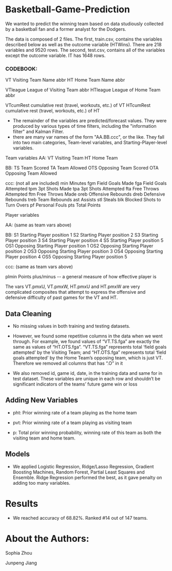 # Basketball-Game-Prediction
We wanted to predict the winning team based on data studiously collected by a basketball fan and a former analyst for the Dodgers. 

The data is composed of 2 files. The first, train.csv, contains the variables described below as well as the outcome variable (HTWins). There are 218 variables and 9520 rows. The second, test.csv, contains all of the variables except the outcome variable. IT has 1648 rows. 

### CODEBOOK:

VT Visiting Team Name abbr
HT Home Team Name abbr

VTleague League of Visiting Team abbr
HTleague League of Home Team abbr

VTcumRest cumulative rest (travel, workouts, etc.) of VT
HTcumRest cumulative rest (travel, workouts, etc.) of HT

* The remainder of the variables are predicted/forecast values. They were produced by various types of time filters, including the "information filter" and Kalman Filter.
* there are many var names of the form "AA.BB.ccc", or the like. They fall into two main categories, Team-level variables, and Starting-Player-level variables.

Team variables
AA:
VT Visiting Team
HT Home Team

BB:
TS Team Scored
TA Team Allowed
OTS Opposing Team Scored
OTA Opposing Team Allowed

ccc:
(not all are included)
min Minutes
fgm Field Goals Made
fga Field Goals Attempted
tpm 3pt Shots Made
tpa 3pt Shots Attempted
fta Free Throws Attempted
ftm Free Throws Made
oreb Offensive Rebounds
dreb Defensive Rebounds
treb Team Rebounds
ast Assists
stl Steals
blk Blocked Shots
to Turn Overs
pf Personal Fouls
pts Total Points

Player variables

AA:
(same as team vars above)

BB:
S1 Starting Player position 1
S2 Starting Player position 2
S3 Starting Player position 3
S4 Starting Player position 4
S5 Starting Player position 5
OS1 Opposing Starting Player position 1
OS2 Opposing Starting Player position 2
OS3 Opposing Starting Player position 3
OS4 Opposing Starting Player position 4
OS5 Opposing Starting Player position 5

ccc:
(same as team vars above)

plmin Points plus/minus -- a general measure of how effective player is

The vars VT.pmxU, VT.pmxW, HT.pmxU and HT.pmxW are very complicated composites that attempt to express the offensive and defensive difficulty of past games for the VT and HT.


## Data Cleaning

* No missing values in both training and testing datasets. 

* However, we found some repetitive columns in the data when we went through. For example, we found values of “VT.TS.fga” are exactly the same as values of “HT.OTS.fga”. “VT.TS.fga” represents total ‘field goals attempted’ by the Visiting Team; and “HT.OTS.fga” represents total ‘field goals attempted’ by the Home Team’s opposing team, which is just VT. Therefore we removed all columns that has “.O” in it

* We also removed id, game id, date, in the training data and same for in test dataset. These variables are unique in each row and shouldn’t be significant indicators of the teams’ future game win or loss

## Adding New Variables

* pht: Prior winning rate of a team playing as the home team

* pvt: Prior winning rate of a team playing as visiting team

* p: Total prior winning probability, winning rate of this team as both the visiting team and home team.


## Models

* We applied Logistic Regression, Ridge/Lasso Regression, Gradient Boosting Machines, Random Forest, Partial Least Squares and Ensemble. Ridge Regression performed the best, as it gave penalty on adding too many variables.

# Results

* We reached accuracy of 68.82%. Ranked #14 out of 147 teams.

# About the Authors:

Sophia Zhou

Junpeng Jiang



